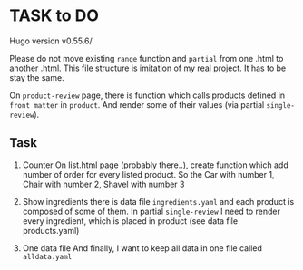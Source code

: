 # TASK to DO

Hugo version v0.55.6/

Please do not move existing `range` function and `partial` from one .html to another .html. This file structure is imitation of my real project. It has to be stay the same.

On `product-review` page, there is function which calls products defined in `front matter` in `product`. And render some of their values (via partial `single-review`).

## Task

1) Counter
On list.html page (probably there..), create function which add number of order for every listed product. So the Car with number 1, Chair with number 2, Shavel with number 3

2) Show ingredients
there is data file `ingredients.yaml` and each product is composed of some of them. In partial `single-review` I need to render every ingredient, which is placed in product (see data file products.yaml)

3) One data file
And finally, I want to keep all data in one file called `alldata.yaml`
